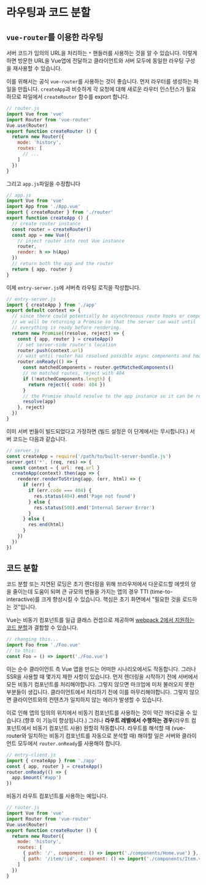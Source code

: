 # 라우팅과 코드 분할

## `vue-router`를 이용한 라우팅

서버 코드가 임의의 URL을 처리하는 `*` 핸들러를 사용하는 것을 알 수 있습니다. 이렇게 하면 방문한 URL을 Vue앱에 전달하고 클라이언트와 서버 모두에 동일한 라우팅 구성을 재사용할 수 있습니다.

이를 위해서는 공식 `vue-router`를 사용하는 것이 좋습니다. 먼저 라우터를 생성하는 파일을 만듭니다. `createApp`과 비슷하게 각 요청에 대해 새로운 라우터 인스턴스가 필요하므로 파일에서 `createRouter` 함수를 export 합니다.

```js
// router.js
import Vue from 'vue'
import Router from 'vue-router'
Vue.use(Router)
export function createRouter () {
  return new Router({
    mode: 'history',
    routes: [
      // ...
    ]
  })
}
```

그리고 `app.js`파일을 수정합니다

```js
// app.js
import Vue from 'vue'
import App from './App.vue'
import { createRouter } from './router'
export function createApp () {
  // create router instance
  const router = createRouter()
  const app = new Vue({
    // inject router into root Vue instance
    router,
    render: h => h(App)
  })
  // return both the app and the router
  return { app, router }
}
```

이제 `entry-server.js`에 서버측 라우팅 로직을 작성합니다.

```js
// entry-server.js
import { createApp } from './app'
export default context => {
  // since there could potentially be asynchronous route hooks or components,
  // we will be returning a Promise so that the server can wait until
  // everything is ready before rendering.
  return new Promise((resolve, reject) => {
    const { app, router } = createApp()
    // set server-side router's location
    router.push(context.url)
    // wait until router has resolved possible async components and hooks
    router.onReady(() => {
      const matchedComponents = router.getMatchedComponents()
      // no matched routes, reject with 404
      if (!matchedComponents.length) {
        return reject({ code: 404 })
      }
      // the Promise should resolve to the app instance so it can be rendered
      resolve(app)
    }, reject)
  })
}
```

이미 서버 번들이 빌드되었다고 가정하면 (빌드 설정은 이 단계에서는 무시합니다.) 서버 코드는 다음과 같습니다.

```js
// server.js
const createApp = require('/path/to/built-server-bundle.js')
server.get('*', (req, res) => {
  const context = { url: req.url }
  createApp(context).then(app => {
    renderer.renderToString(app, (err, html) => {
      if (err) {
        if (err.code === 404) {
          res.status(404).end('Page not found')
        } else {
          res.status(500).end('Internal Server Error')
        }
      } else {
        res.end(html)
      }
    })
  })
})
```

## 코드 분할

코드 분할 또는 지연된 로딩은 초기 렌더링을 위해 브라우저에서 다운로드할 에셋의 양을 줄이는데 도움이 되며 큰 규모의 번들을 가지는 앱의 경우 TTI (time-to-interactive)를 크게 향상시킬 수 있습니다. 핵심은 초기 화면에서 "필요한 것을 로드하는 것"입니다.

Vue는 비동기 컴포넌트를 일급 클래스 컨셉으로 제공하며 [webpack 2에서 지원하는 코드 분할](https://webpack.js.org/guides/code-splitting-async/)과 결합할 수 있습니다.

```js
// changing this...
import Foo from './Foo.vue'
// to this:
const Foo = () => import('./Foo.vue')
```

이는 순수 클라이언트 측 Vue 앱을 만드는 어떠한 시나리오에서도 작동합니다. 그러나 SSR을 사용할 때 몇가지 제한 사항이 있습니다. 먼저 렌더링을 시작하기 전에 서버에서 모든 비동기 컴포넌트를 처리해야합니다. 그렇지 않으면 마크업에 미처 불러오지 못한 부분들이 생깁니다. 클라이언트에서 처리하기 전에 이를 마무리해야합니다. 그렇지 않으면 클라이언트와의 컨텐츠가 일치하지 않는 에러가 발생할 수 있습니다.

이로 인해 앱의 임의의 위치에서 비동기 컴포넌트를 사용하는 것이 약간 까다로울 수 있습니다.(향후 이 기능이 향상됩니다.) 그러나 **라우트 레벨에서 수행하는 경우**(라우트 컴포넌트에서 비동기 컴포넌트 사용) 원할히 작동합니다. 라우트를 해석할 때 (vue-router와 일치하는 비동기 컴포넌트를 자동으로 분석할 때) 해야할 일은 서버와 클라이언트 모두에서 `router.onReady`를 사용해야 합니다.

```js
// entry-client.js
import { createApp } from './app'
const { app, router } = createApp()
router.onReady(() => {
  app.$mount('#app')
})
```

비동기 라우트 컴포넌트를 사용하는 예입니다.

```js
// router.js
import Vue from 'vue'
import Router from 'vue-router'
Vue.use(Router)
export function createRouter () {
  return new Router({
    mode: 'history',
    routes: [
      { path: '/', component: () => import('./components/Home.vue') },
      { path: '/item/:id', component: () => import('./components/Item.vue') }
    ]
  })
}
```
